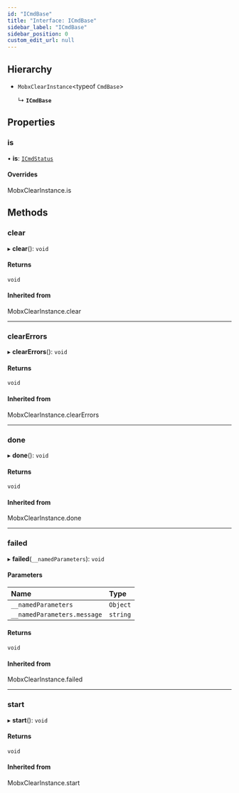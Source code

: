 ```yaml
---
id: "ICmdBase"
title: "Interface: ICmdBase"
sidebar_label: "ICmdBase"
sidebar_position: 0
custom_edit_url: null
---
```


## Hierarchy

- `MobxClearInstance`<typeof `CmdBase`\>

  ↳ **`ICmdBase`**

## Properties

### is

• **is**: [`ICmdStatus`](ICmdStatus.md)

#### Overrides

MobxClearInstance.is

## Methods

### clear

▸ **clear**(): `void`

#### Returns

`void`

#### Inherited from

MobxClearInstance.clear

___

### clearErrors

▸ **clearErrors**(): `void`

#### Returns

`void`

#### Inherited from

MobxClearInstance.clearErrors

___

### done

▸ **done**(): `void`

#### Returns

`void`

#### Inherited from

MobxClearInstance.done

___

### failed

▸ **failed**(`__namedParameters`): `void`

#### Parameters

| Name | Type |
| :------ | :------ |
| `__namedParameters` | `Object` |
| `__namedParameters.message` | `string` |

#### Returns

`void`

#### Inherited from

MobxClearInstance.failed

___

### start

▸ **start**(): `void`

#### Returns

`void`

#### Inherited from

MobxClearInstance.start
